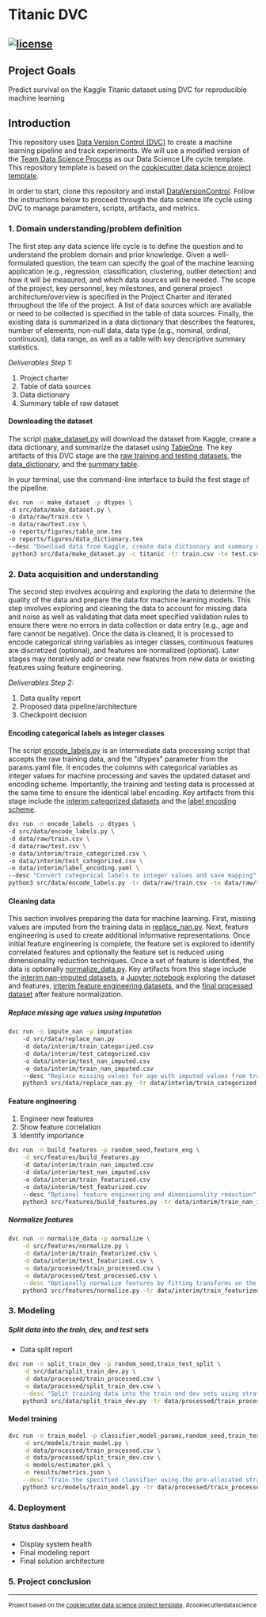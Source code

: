 # Titanic DVC

[![license](https://img.shields.io/github/license/mashape/apistatus.svg?maxAge=2592000)](./LICENSE)
------------

## Project Goals

Predict survival on the Kaggle Titanic dataset using DVC for reproducible machine learning

## Introduction

This repository uses [Data Version Control (DVC)](https://dvc.org/) to create a machine learning pipeline and track
experiments. We will use a modified version of
the [Team Data Science Process](https://docs.microsoft.com/en-us/azure/machine-learning/team-data-science-process/overview)
as our Data Science Life cycle template. This repository template is based on
the [cookiecutter data science project template](https://drivendata.github.io/cookiecutter-data-science).

In order to start, clone this repository and install [DataVersionControl](https://dvc.org/). Follow the instructions
below to proceed through the data science life cycle using DVC to manage parameters, scripts, artifacts, and metrics.

### 1. Domain understanding/problem definition

The first step any data science life cycle is to define the question and to understand the problem domain and prior
knowledge. Given a well-formulated question, the team can specify the goal of the machine learning application (e.g.,
regression, classification, clustering, outlier detection) and how it will be measured, and which data sources will be
needed. The scope of the project, key personnel, key milestones, and general project architecture/overview is specified
in the Project Charter and iterated throughout the life of the project. A list of data sources which are available or
need to be collected is specified in the table of data sources. Finally, the existing data is summarized in a data
dictionary that describes the features, number of elements, non-null data, data type (e.g., nominal, ordinal,
continuous), data range, as well as a table with key descriptive summary statistics.

*Deliverables Step 1:*
1. Project charter
2. Table of data sources
3. Data dictionary
4. Summary table of raw dataset

#### Downloading the dataset

The script [make_dataset.py](src/data/make_dataset.py) will download the dataset from Kaggle, create a data dictionary,
and summarize the dataset using [TableOne](https://pypi.org/project/tableone/). The key artifacts of this DVC stage are
the [raw training and testing datasets](data/raw), the [data_dictionary](reports/figures/data_dictionary.tex), and
the [summary table](/reports/figures/table_one.tex).

In your terminal, use the command-line interface to build the first stage of the pipeline.

``` bash
dvc run -n make_dataset -p dtypes \
-d src/data/make_dataset.py \
-o data/raw/train.csv \
-o data/raw/test.csv \
-o reports/figures/table_one.tex
-o reports/figures/data_dictionary.tex
--desc "Download data from Kaggle, create data dictionary and summary dtable"\
 python3 src/data/make_dataset.py -c titanic -tr train.csv -te test.csv -o "./data/raw"
```

### 2. Data acquisition and understanding

The second step involves acquiring and exploring the data to determine the quality of the data and prepare the data for
machine learning models. This step involves exploring and cleaning the data to account for missing data and noise as
well as validating that data meet specified validation rules to ensure there were no errors in data collection or data
entry (e.g., age and fare cannot be negative). Once the data is cleaned, it is processed to encode categorical string
variables as integer classes, continuous features are discretized (optional), and features are normalized (optional).
Later stages may iteratively add or create new features from new data or existing features using feature engineering.

*Deliverables Step 2:*
1. Data quality report
2. Proposed data pipeline/architecture
3. Checkpoint decision

#### Encoding categorical labels as integer classes

The script [encode_labels.py](src/data/encode_labels.py) is an intermediate data processing script that accepts the raw
training data, and the "dtypes" parameter from the params.yaml file. It encodes the columns with categorical variables
as integer values for machine processing and saves the updated dataset and encoding scheme. Importantly, the training
and testing data is processed at the same time to ensure the identical label encoding. Key artifacts from this stage
include the [interim categorized datasets](/data/interim) and
the [label encoding scheme](/data/interim/label_encoding.yaml).

``` bash
dvc run -n encode_labels -p dtypes \
-d src/data/encode_labels.py \
-d data/raw/train.csv \
-d data/raw/test.csv \
-o data/interim/train_categorized.csv \
-o data/interim/test_categorized.csv \
-o data/interim/label_encoding.yaml \
--desc "Convert categorical labels to integer values and save mapping" \
python3 src/data/encode_labels.py -tr data/raw/train.csv -te data/raw/test.csv -o data/interim
```

#### Cleaning data

This section involves preparing the data for machine learning. First, missing values are imputed from the training data
in [replace_nan.py](/src/data/replace_nan.py). Next, feature engineering is used to create additional informative
representations. Once initial feature engineering is complete, the feature set is explored to identify correlated
features and optionally the feature set is reduced using dimensionality reduction techniques. Once a set of feature is
identified, the data is optionally [normalize_data.py](/src/features/normalize.py). Key artifacts from this stage
include the [interim nan-imputed datasets](/data/interim), a [Jupyter notebook](/notebooks)
exploring the dataset and features, [interim feature engineering datasets](/data/interim), and the
[final processed dataset](/data/processed) after feature normalization.

##### Replace missing age values using imputation

``` bash
dvc run -n impute_nan -p imputation
    -d src/data/replace_nan.py
    -d data/interim/train_categorized.csv
    -d data/interim/test_categorized.csv
    -o data/interim/test_nan_imputed.csv
    -o data/interim/train_nan_imputed.csv
    --desc "Replace missing values for age with imputed values from training dataset."
    python3 src/data/replace_nan.py -tr data/interim/train_categorized.csv -te data/interim/test_categorized.csv -o data/interim
```

#### Feature engineering

1. Engineer new features
2. Show feature correlation
3. Identify importance

``` bash
dvc run -n build_features -p random_seed,feature_eng \
    -d src/features/build_features.py
    -d data/interim/train_nan_imputed.csv
    -d data/interim/test_nan_imputed.csv
    -o data/interim/train_featurized.csv
    -o data/interim/test_featurized.csv
    --desc "Optional feature engineering and dimensionality reduction"
    python3 src/features/build_features.py -tr data/interim/train_nan_imputed.csv -te data/interim/test_nan_imputed.csv -o data/interim/  
```

##### Normalize features

``` bash
dvc run -n normalize_data -p normalize \
    -d src/features/normalize.py \
    -d data/interim/train_featurized.csv \
    -d data/interim/test_featurized.csv \
    -o data/processed/train_processed.csv \
    -o data/processed/test_processed.csv \
    --desc "Optionally normalize features by fitting transforms on the training dataset." \
    python3 src/features/normalize.py -tr data/interim/train_featurized.csv -te data/interim/test_featurized.csv -o data/processed/
```

### 3. Modeling

##### Split data into the train, dev, and test sets

+ Data split report

```bash
dvc run -n split_train_dev -p random_seed,train_test_split \
    -d src/data/split_train_dev.py \
    -d data/processed/train_processed.csv \
    -o data/processed/split_train_dev.csv \
    --desc "Split training data into the train and dev sets using stratified K-fold cross validation." \
    python3 src/data/split_train_dev.py -tr data/processed/train_processed.csv  -o data/processed/
```

#### Model training

``` bash
dvc run -n train_model -p classifier,model_params,random_seed,train_test_split.target_class \
    -d src/models/train_model.py \
    -d data/processed/train_processed.csv \
    -d data/processed/split_train_dev.csv \
    -o models/estimator.pkl \
    -m results/metrics.json \
    --desc "Train the specified classifier using the pre-allocated stratified K-fold cross validation splits and the current params.yaml settings." \
    python3 src/models/train_model.py -tr data/processed/train_processed.csv -cv data/processed/split_train_dev.csv
```

### 4. Deployment

#### Status dashboard

+ Display system health
+ Final modeling report
+ Final solution architecture

### 5. Project conclusion

--------

<p><small>Project based on the <a target="_blank" href="https://drivendata.github.io/cookiecutter-data-science/">cookiecutter data science project template</a>. #cookiecutterdatascience</small></p>
